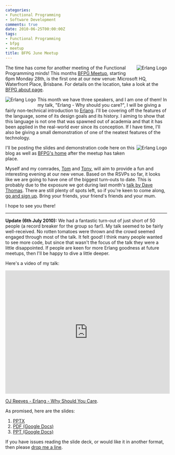 ```yaml
---
categories:
- Functional Programming
- Software Development
comments: true
date: 2010-06-25T00:00:00Z
tags:
- Functional Programming
- bfpg
- meetup
title: BFPG June Meetup
---
```


<img src="/uploads/2010/06/Home.png" alt="Erlang Logo" style="float:right; margin-left:5px; margin-bottom: 5px;"/>The time has come for another meeting of the Functional Programming minds! This months <a href="http://www.meetup.com/Brisbane-Functional-Programming-Group-BFG/calendar/12636552/" title="June BFPG Meetup">BFPG Meetup</a>, starting 6pm Monday 28th, is the first one at our new venue: Microsoft HQ, Waterfront Place, Brisbane. For details on the location, take a look at the <a href="http://bfpg.org/about/" title="About BFPG">BFPG about page</a>.

<img src="/uploads/2010/06/ruby.png" alt="Erlang Logo" style="float:left; margin-right:5px; margin-bottom: 5px;"/>This month we have three speakers, and I am one of them! In my talk, "Erlang - Why should you care?", I will be giving a fairly non-technical introduction to <a href="http://erlang.org/" title="Erlang">Erlang</a>. I'll be covering off the features of the language, some of its design goals and its history. I aiming to show that this language is not one that was spawned out of academia and that it has been applied in the real-world ever since its conception. If I have time, I'll also be giving a small demonstration of one of the neatest features of the technology.

<img src="/uploads/2010/06/haskell-logo-variation.png" alt="Erlang Logo" style="float:right; margin-left:5px; margin-bottom: 5px;"/>
I'll be posting the slides and demonstration code here on this blog as well as <a href="http://bfpg.org/" title="BFPG">BFPG's home</a> after the meetup has taken place.

Myself and my comrades, <a href="http://adams.id.au/blog/" title="Nosewheelie">Tom</a> and <a href="http://blog.tmorris.net/" title="Tony's blog">Tony</a>, will aim to provide a fun and interesting evening at our new venue. Based on the RSVPs so far, it looks like we are going to have one of the biggest turn-outs to date. This is probably due to the exposure we got during last month's <a href="/posts/dave-thomas-at-yow-nights-brisbane/" title="Dave Thomas at YOW! Nights Brisbane">talk by Dave Thomas</a>. There are still plenty of spots left, so if you're keen to come along, <a href="http://www.meetup.com/Brisbane-Functional-Programming-Group-BFG/calendar/12636552/" title="Sign up for BFPG June 10">go and sign up</a>. Bring your friends, your friend's friends and your mum.

I hope to see you there!
<hr/>

<strong>Update (6th July 2010):</strong> We had a fantastic turn-out of just short of 50 people (a record breaker for the group so far!). My talk seemed to be fairly well-received. No rotten tomatoes were thrown and the crowd seemed engaged through most of the talk. It felt good! I think many people wanted to see more code, but since that wasn't the focus of the talk they were a little disappointed. If people are keen for more Erlang goodness at future meetups, then I'll be happy to dive a little deeper.

Here's a video of my talk:
<iframe src="http://player.vimeo.com/video/13566071?byline=0&amp;portrait=0&amp;color=F79942" width="512" height="384" frameborder="0"></iframe><p><a href="http://vimeo.com/13566071">OJ Reeves - Erlang - Why Should You Care</a>.</p>

As promised, here are the slides:
<ol><li><a href="https://docs.google.com/leaf?id=0B4v3XvOkiwsCZjNhZTk3OTYtZTgxNy00MjBmLWJiZmYtMzZjMzU3N2E3MDgz&hl=en&authkey=CIaRg_sF">PPTX</a></li>
<li><a href="https://docs.google.com/a/buffered.io/fileview?id=0B4v3XvOkiwsCMjlhMWRjNGItYmZkOC00ODRlLTkzYTUtOTI3ZWZhY2MxOGYx&hl=en&authkey=CM7rtpEO">PDF (Google Docs)</a></li>
<li><a href="https://docs.google.com/a/buffered.io/present/edit?id=0AYv3XvOkiwsCZGdmamd0eGNfN2dnaDh3emhw&hl=en&authkey=CJKBg-MB">PPT (Google Docs)</a></li></ol>If you have issues reading the slide deck, or would like it in another format, then please <a href="/contact-me">drop me a line</a>.
